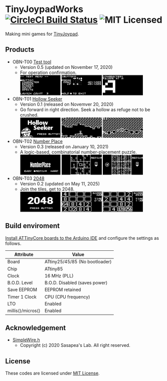 # TinyJoypadWorks [![CircleCI Build Status](https://circleci.com/gh/obono/TinyJoypadWorks.svg?style=shield)](https://circleci.com/gh/obono/TinyJoypadWorks) ![MIT Licensed](https://img.shields.io/badge/license-MIT-blue.svg)

Making mini games for [TinyJoypad](https://www.tinyjoypad.com/tinyjoypad_attiny85).

## Products

* OBN-T00 [Test tool](https://raw.githubusercontent.com/obono/TinyJoypadWorks/main/_hexs/testtool_v0.5.hex)
  * Version 0.5 (updated on November 17, 2020)
  * For operation confirmation.\
    ![screenshot](testtool/preview/1_top.gif) ![screenshot](testtool/preview/2_button.gif) ![screenshot](testtool/preview/3_character.gif)
* OBN-T01 [Hollow Seeker](https://raw.githubusercontent.com/obono/TinyJoypadWorks/main/_hexs/hollowseeker_v0.1.hex)
  * Version 0.1 (released on Novemver 20, 2020)
  * Go forward in right direction. Seek a hollow as refuge not to be crushed.\
    ![screenshot](hollowseeker/preview/1_title.gif) ![screenshot](hollowseeker/preview/2_playing.gif) ![screenshot](hollowseeker/preview/3_playing.gif)
* OBN-T02 [Number Place](https://raw.githubusercontent.com/obono/TinyJoypadWorks/main/_hexs/numberplace_v0.3.hex)
  * Version 0.3 (released on January 10, 2021)
  * A logic-based, combinatorial number-placement puzzle.\
    ![screenshot](numberplace/preview/1_title.gif) ![screenshot](numberplace/preview/2_start.gif) ![screenshot](numberplace/preview/3_complete.gif)
* OBN-T03 [2048](https://raw.githubusercontent.com/obono/TinyJoypadWorks/main/_hexs/t2048_v0.2.hex)
  * Version 0.2 (updated on May 11, 2025)
  * Join the tiles, get to 2048.\
    ![screenshot](t2048/preview/1_title.gif) ![screenshot](t2048/preview/2_playing.gif) ![screenshot](t2048/preview/3_playing.gif)

## Build enviroment

[Install ATTinyCore boards to the Arduino IDE](https://github.com/SpenceKonde/ATTinyCore/blob/master/Installation.md) and configure the settings as follows.

Attribute        |Value
-----------------|------------------------------
Board            |ATtiny25/45/85 (No bootloader)
Chip             |ATtiny85
Clock            |16 MHz (PLL)
B.O.D. Level     |B.O.D. Disabled (saves power)
Save EEPROM      |EEPROM retained
Timer 1 Clock    |CPU (CPU frequency)
LTO              |Enabled
millis()/micros()|Enabled

## Acknowledgement

* [SimpleWire.h](https://lab.sasapea.mydns.jp/2020/03/11/avr-i2c-2/)
  * Copyright (c) 2020 Sasapea's Lab. All right reserved.

## License

These codes are licensed under [MIT License](LICENSE).

